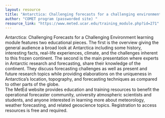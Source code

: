```yaml
---
layout: resource
title: "Antarctica: Challenging forecasts for a challenging environment "
author: "COMET program (passworded site) "
resource_link: "https://www.meted.ucar.edu/training_module.php?id=271"
---
```


Antarctica: Challenging Forecasts for a Challenging Environment learning module features two educational pieces. The first is the overview giving the general audience a broad look at Antarctica including some history, interesting facts, real-life experiences, climate, and the challenges inherent to this frozen continent. The second is the main presentation where experts in Antarctic research and forecasting, share their knowledge of the continent. They discuss forecasting challenges as well as present and future research topics while providing elaborations on the uniqueness in Antarctica’s location, topography, and forecasting techniques as compared to other parts of the globe.  
The MetEd website provides education and training resources to benefit the operational forecaster community, university atmospheric scientists and students, and anyone interested in learning more about meteorology, weather forecasting, and related geoscience topics.  Registration to access resources is free and required.
